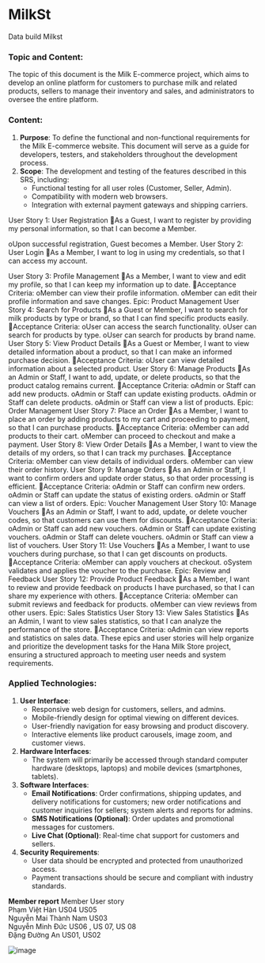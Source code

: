# MilkSt
Data build Milkst
### Topic and Content:
The topic of this document is the Milk E-commerce project, which aims to develop an online platform for customers to purchase milk and related products, sellers to manage their inventory and sales, and administrators to oversee the entire platform.

### Content:
1. **Purpose**: To define the functional and non-functional requirements for the Milk E-commerce website. This document will serve as a guide for developers, testers, and stakeholders throughout the development process.
2. **Scope**: The development and testing of the features described in this SRS, including:
    - Functional testing for all user roles (Customer, Seller, Admin).
    - Compatibility with modern web browsers.
    - Integration with external payment gateways and shipping carriers.

User Story 1: User Registration
As a Guest, I want to register by providing my personal information, so that I can become a Member.

oUpon successful registration, Guest becomes a Member.
User Story 2: User Login
As a Member, I want to log in using my credentials, so that I can access my account.

User Story 3: Profile Management
As a Member, I want to view and edit my profile, so that I can keep my information up to date.
Acceptance Criteria:
oMember can view their profile information.
oMember can edit their profile information and save changes.
Epic: Product Management
User Story 4: Search for Products
As a Guest or Member, I want to search for milk products by type or brand, so that I can find specific products easily.
Acceptance Criteria:
oUser can access the search functionality.
oUser can search for products by type.
oUser can search for products by brand name.
User Story 5: View Product Details
As a Guest or Member, I want to view detailed information about a product, so that I can make an informed purchase decision.
Acceptance Criteria:
oUser can view detailed information about a selected product.
User Story 6: Manage Products
As an Admin or Staff, I want to add, update, or delete products, so that the product catalog remains current.
Acceptance Criteria:
oAdmin or Staff can add new products.
oAdmin or Staff can update existing products.
oAdmin or Staff can delete products.
oAdmin or Staff can view a list of products.
Epic: Order Management
User Story 7: Place an Order
As a Member, I want to place an order by adding products to my cart and proceeding to payment, so that I can purchase products.
Acceptance Criteria:
oMember can add products to their cart.
oMember can proceed to checkout and make a payment.
User Story 8: View Order Details
As a Member, I want to view the details of my orders, so that I can track my purchases.
Acceptance Criteria:
oMember can view details of individual orders.
oMember can view their order history.
User Story 9: Manage Orders
As an Admin or Staff, I want to confirm orders and update order status, so that order processing is efficient.
Acceptance Criteria:
oAdmin or Staff can confirm new orders.
oAdmin or Staff can update the status of existing orders.
oAdmin or Staff can view a list of orders.
Epic: Voucher Management
User Story 10: Manage Vouchers
As an Admin or Staff, I want to add, update, or delete voucher codes, so that customers can use them for discounts.
Acceptance Criteria:
oAdmin or Staff can add new vouchers.
oAdmin or Staff can update existing vouchers.
oAdmin or Staff can delete vouchers.
oAdmin or Staff can view a list of vouchers.
User Story 11: Use Vouchers
As a Member, I want to use vouchers during purchase, so that I can get discounts on products.
Acceptance Criteria:
oMember can apply vouchers at checkout.
oSystem validates and applies the voucher to the purchase.
Epic: Review and Feedback
User Story 12: Provide Product Feedback
As a Member, I want to review and provide feedback on products I have purchased, so that I can share my experience with others.
Acceptance Criteria:
oMember can submit reviews and feedback for products.
oMember can view reviews from other users.
Epic: Sales Statistics
User Story 13: View Sales Statistics
As an Admin, I want to view sales statistics, so that I can analyze the performance of the store.
Acceptance Criteria:
oAdmin can view reports and statistics on sales data.
These epics and user stories will help organize and prioritize the development tasks for the Hana Milk Store project, ensuring a structured approach to meeting user needs and system requirements.
### Applied Technologies:
1. **User Interface**:
   - Responsive web design for customers, sellers, and admins.
   - Mobile-friendly design for optimal viewing on different devices.
   - User-friendly navigation for easy browsing and product discovery.
   - Interactive elements like product carousels, image zoom, and customer views.
2. **Hardware Interfaces**:
   - The system will primarily be accessed through standard computer hardware (desktops, laptops) and mobile devices (smartphones, tablets).
3. **Software Interfaces**:
   - **Email Notifications**: Order confirmations, shipping updates, and delivery notifications for customers; new order notifications and customer inquiries for sellers; system alerts and reports for admins.
   - **SMS Notifications (Optional)**: Order updates and promotional messages for customers.
   - **Live Chat (Optional)**: Real-time chat support for customers and sellers.
4. **Security Requirements**:
   - User data should be encrypted and protected from unauthorized access.
   - Payment transactions should be secure and compliant with industry standards.

**Member report**
Member	User story    
Phạm Việt Hàn	 US04   US05     
Nguyễn Mai Thành Nam	US03       
Nguyễn Minh Đức	US06 , US 07, US 08  
Đặng Đường An	US01, US02    

![image](https://github.com/namnmt/MilkSt/assets/172255494/0a7eb3e0-c524-4a80-b4aa-54cb2302596c)




